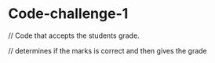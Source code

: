 # Code-challenge-1
// Code that accepts the students grade.

// determines if the marks is correct and then gives the grade
